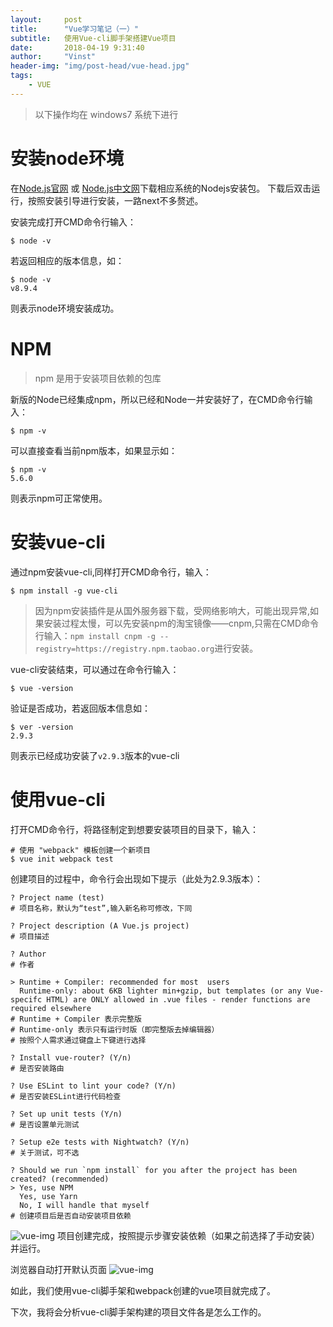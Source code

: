 ```yaml
---
layout:     post
title:      "Vue学习笔记（一）"
subtitle:   使用Vue-cli脚手架搭建Vue项目
date:       2018-04-19 9:31:40
author:     "Vinst"
header-img: "img/post-head/vue-head.jpg"
tags:
    - VUE
---
```

> 以下操作均在 windows7 系统下进行

# 安装node环境
在[Node.js官网](http://nodejs.org/) 或 [Node.js中文网](http://nodejs.cn/download/)下载相应系统的Nodejs安装包。
下载后双击运行，按照安装引导进行安装，一路next不多赘述。

安装完成打开CMD命令行输入：
```
$ node -v
```
若返回相应的版本信息，如：
```
$ node -v
v8.9.4
```
则表示node环境安装成功。

# NPM
> npm 是用于安装项目依赖的包库

新版的Node已经集成npm，所以已经和Node一并安装好了，在CMD命令行输入：
```
$ npm -v
```
可以直接查看当前npm版本，如果显示如：
```
$ npm -v
5.6.0
```
则表示npm可正常使用。

# 安装vue-cli
通过npm安装vue-cli,同样打开CMD命令行，输入：
```
$ npm install -g vue-cli
```
> 因为npm安装插件是从国外服务器下载，受网络影响大，可能出现异常,如果安装过程太慢，可以先安装npm的淘宝镜像——cnpm,只需在CMD命令行输入：`npm install cnpm -g --registry=https://registry.npm.taobao.org`进行安装。

vue-cli安装结束，可以通过在命令行输入：
```
$ vue -version
```
验证是否成功，若返回版本信息如：
```
$ ver -version
2.9.3
```
则表示已经成功安装了`v2.9.3`版本的vue-cli

# 使用vue-cli
打开CMD命令行，将路径制定到想要安装项目的目录下，输入：
```
# 使用 "webpack" 模板创建一个新项目
$ vue init webpack test
```
创建项目的过程中，命令行会出现如下提示（此处为2.9.3版本）：
```
? Project name (test) 
# 项目名称，默认为“test”,输入新名称可修改，下同

? Project description (A Vue.js project) 
# 项目描述

? Author 
# 作者

> Runtime + Compiler: recommended for most  users
  Runtime-only: about 6KB lighter min+gzip, but templates (or any Vue-specifc HTML) are ONLY allowed in .vue files - render functions are required elsewhere
# Runtime + Compiler 表示完整版
# Runtime-only 表示只有运行时版（即完整版去掉编辑器）
# 按照个人需求通过键盘上下键进行选择

? Install vue-router? (Y/n)
# 是否安装路由

? Use ESLint to lint your code? (Y/n)
# 是否安装ESLint进行代码检查

? Set up unit tests (Y/n)
# 是否设置单元测试

? Setup e2e tests with Nightwatch? (Y/n)
# 关于测试，可不选

? Should we run `npm install` for you after the project has been created? (recommended)
> Yes, use NPM
  Yes, use Yarn
  No, I will handle that myself
# 创建项目后是否自动安装项目依赖
```
![vue-img](http://www.hansmkiii.com/img/post-img/vue-node/vue-node-1.png)
项目创建完成，按照提示步骤安装依赖（如果之前选择了手动安装）并运行。

浏览器自动打开默认页面
![vue-img](http://www.hansmkiii.com/img/post-img/vue-node/vue-node-3.png)

如此，我们使用vue-cli脚手架和webpack创建的vue项目就完成了。

下次，我将会分析vue-cli脚手架构建的项目文件各是怎么工作的。

